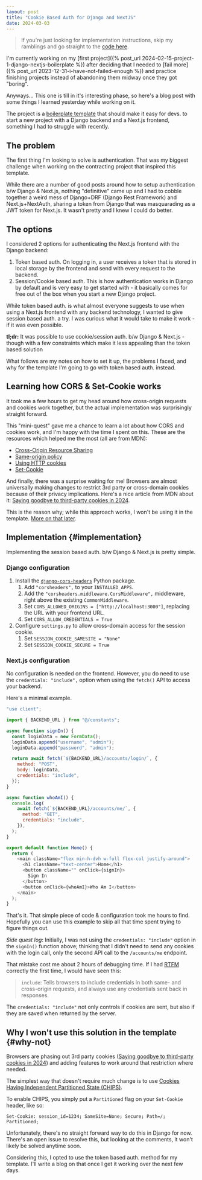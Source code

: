 ```yaml
---
layout: post
title: "Cookie Based Auth for Django and NextJS"
date: 2024-03-03
---
```


> If you're just looking for implementation instructions, skip my ramblings and go straight to the [code here](#implementation).

I'm currently working on my [first project]({% post_url 2024-02-15-project-1-django-nextjs-boilerplate %}) after deciding that I needed to [fail more]({% post_url 2023-12-31-i-have-not-failed-enough %}) and practice finishing projects instead of abandoning them midway once they got "boring".

Anyways... This one is till in it's interesting phase, so here's a blog post with some things I learned yesterday while working on it.

The project is a [boilerplate template](https://asadjb.gumroad.com/l/nextjs-django-template) that should make it easy for devs. to start a new project with a Django backend and a Next.js frontend, something I had to struggle with recently.

## The problem

The first thing I'm looking to solve is authentication. That was my biggest challenge when working on the contracting project that inspired this template.

While there are a number of good posts around how to setup authentication b/w Django & Next.js, nothing "definitive" came up and I had to cobble together a
weird mess of Django+DRF (Django Rest Framework) and Next.js+NextAuth, sharing
a token from Django that was masquarading as a JWT token for Next.js. It wasn't pretty and I knew I could do better.

## The options

I considered 2 options for authenticating the Next.js frontend with the Django backend:

1. Token based auth. On logging in, a user receives a token that is stored in local storage by the frontend and send with every request to the backend.
2. Session/Cookie based auth. This is how authentication works in Django by default and is very easy to get started with - it basically comes for free out of the box when you start a new Django project.

While token based auth. is what almost everyone suggests to use when using a Next.js frontend with any backend technology, I wanted to give session based auth. a try. I was curious what it would take to make it work - if it was even possible.

**tl;dr:** It was possible to use cookie/session auth. b/w Django & Next.js - though with a few constraints which make it less appealing than the token based solution

What follows are my notes on how to set it up, the problems I faced, and why for the template I'm going to go with token based auth. instead.

## Learning how CORS & Set-Cookie works

It took me a few hours to get my head around how cross-origin requests and cookies work together, but the actual implementation was surprisingly straight forward.

This "mini-quest" gave me a chance to learn a lot about how CORS and cookies work, and I'm happy with the time I spent on this. These are the resources which helped me the most (all are from MDN):

- [Cross-Origin Resource Sharing](https://developer.mozilla.org/en-US/docs/Web/HTTP/CORS)
- [Same-origin policy](https://developer.mozilla.org/en-US/docs/Web/Security/Same-origin_policy)
- [Using HTTP cookies](https://developer.mozilla.org/en-US/docs/Web/HTTP/Cookies)
- [Set-Cookie](https://developer.mozilla.org/en-US/docs/Web/HTTP/Headers/Set-Cookie#samesitesamesite-value)

And finally, there was a surprise waiting for me! Browsers are almost universally making changes to restrict 3rd party or cross-domain cookies because of their privacy implications. Here's a nice article from MDN about it: [Saying goodbye to third-party cookies in 2024](https://developer.mozilla.org/en-US/blog/goodbye-third-party-cookies/).

This is the reason why; while this approach works, I won't be using it in the template. [More on that later](#why-not).

## Implementation {#implementation}

Implementing the session based auth. b/w Django & Next.js is pretty simple.

### Django configuration

1. Install the [`django-cors-headers`](https://github.com/adamchainz/django-cors-headers) Python package.
   1. Add `"corsheaders",` to your `INSTALLED_APPS`.
   1. Add the `"corsheaders.middleware.CorsMiddleware",` middleware, right above the existing `CommonMiddleware`.
   1. Set `CORS_ALLOWED_ORIGINS = ["http://localhost:3000"]`, replacing the URL with your frontend URL.
   1. Set `CORS_ALLOW_CREDENTIALS = True`
1. Configure `settings.py` to allow cross-domain access for the session cookie.
   1. Set `SESSION_COOKIE_SAMESITE = "None"`
   1. Set `SESSION_COOKIE_SECURE = True`

### Next.js configuration

No configuration is needed on the frontend. However, you do need to use the `credentials: "include",` option when using the `fetch()` API to access your backend.

Here's a minimal example.

```javascript
"use client";

import { BACKEND_URL } from "@/constants";

async function signIn() {
  const loginData = new FormData();
  loginData.append("username", "admin");
  loginData.append("password", "admin");

  return await fetch(`${BACKEND_URL}/accounts/login/`, {
    method: "POST",
    body: loginData,
    credentials: "include",
  });
}

async function whoAmI() {
  console.log(
    await fetch(`${BACKEND_URL}/accounts/me/`, {
      method: "GET",
      credentials: "include",
    }),
  );
}

export default function Home() {
  return (
    <main className="flex min-h-dvh w-full flex-col justify-around">
      <h1 className="text-center">Home</h1>
      <button className="" onClick={signIn}>
        Sign In
      </button>
      <button onClick={whoAmI}>Who Am I</button>
    </main>
  );
}
```

That's it. That simple piece of code & configuration took me hours to find. Hopefully you can use this example to skip all that time spent trying to figure things out.

_Side quest log_: Initially, I was not using the `credentials: "include"` option in the `signIn()` function above; thinking that I didn't need to send any cookies with the login call, only the second API call to the `/accounts/me` endpoint.

That mistake cost me about 2 hours of debugging time. If I had [RTFM](https://developer.mozilla.org/en-US/docs/Web/API/fetch#credentials) correctly the first time, I would have seen this:

> `include`: Tells browsers to include credentials in both same- and cross-origin requests, and always use any credentials sent back in responses.

The `credentials: "include"` not only controls if cookies are sent, but also if they are saved when returned by the server.

## Why I won't use this solution in the template {#why-not}

Browsers are phasing out 3rd party cookies ([Saying goodbye to third-party cookies in 2024](https://developer.mozilla.org/en-US/blog/goodbye-third-party-cookies/)) and adding features to work around that restriction where needed.

The simplest way that doesn't require much change is to use [Cookies Having Independent Partitioned State (CHIPS)](https://developer.mozilla.org/en-US/docs/Web/Privacy/Privacy_sandbox/Partitioned_cookies).

To enable CHIPS, you simply put a `Partitioned` flag on your `Set-Cookie` header, like so:

`Set-Cookie: session_id=1234; SameSite=None; Secure; Path=/; Partitioned;`

Unfortunately, there's no straight forward way to do this in Django for now. There's an open issue to resolve this, but looking at the comments, it won't likely be solved anytime soon.

Considering this, I opted to use the token based auth. method for my template. I'll write a blog on that once I get it working over the next few days.
